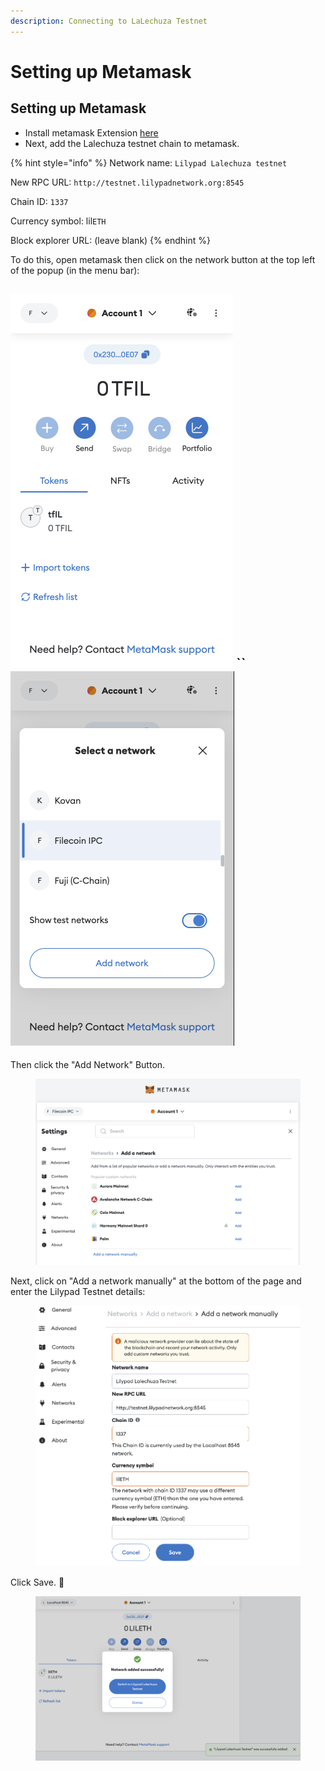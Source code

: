 ```yaml
---
description: Connecting to LaLechuza Testnet
---
```


# Setting up Metamask

## Setting up Metamask

* Install metamask Extension [here](https://metamask.io/)
* Next, add the Lalechuza testnet chain to metamask.

{% hint style="info" %}
Network name: `Lilypad Lalechuza testnet`

New RPC URL: `http://testnet.lilypadnetwork.org:8545`

Chain ID: `1337`

Currency symbol: lil`ETH`

Block explorer URL: (leave blank)
{% endhint %}

To do this, open metamask then click on the network button at the top left of the popup (in the menu bar):

## ![](<../../.gitbook/assets/image (3) (1) (1) (1) (1).png>) \`\` ![](<../../.gitbook/assets/image (5) (1) (1) (1) (1).png>)

Then click the "Add Network" Button.

<figure><img src="../../.gitbook/assets/image (15) (1) (1).png" alt=""><figcaption></figcaption></figure>

Next, click on "Add a network manually" at the bottom of the page and enter the Lilypad Testnet details:

<figure><img src="../../.gitbook/assets/image (9) (1) (1) (1).png" alt=""><figcaption></figcaption></figure>

Click Save. :tada:

<figure><img src="../../.gitbook/assets/image (17) (1).png" alt=""><figcaption></figcaption></figure>
